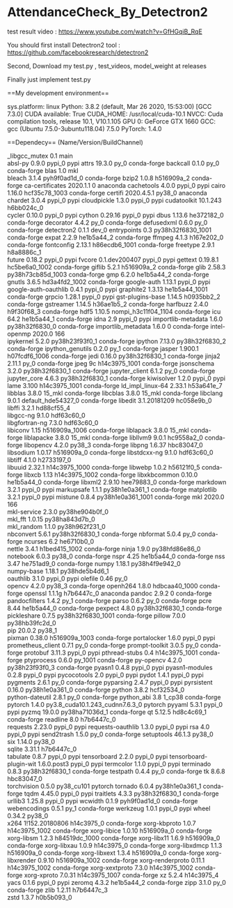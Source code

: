 # AttendanceCheck_By_Detectron2

test result video : https://www.youtube.com/watch?v=GfHGqiB_RqE

You should first install Detectron2 tool : https://github.com/facebookresearch/detectron2

Second, Download my test.py , test_videos, model_weight at releases

Finally just implement test.py


==My development environment==

sys.platform: linux
Python: 3.8.2 (default, Mar 26 2020, 15:53:00) [GCC 7.3.0]
CUDA available: True
CUDA_HOME: /usr/local/cuda-10.1
NVCC: Cuda compilation tools, release 10.1, V10.1.105
GPU 0: GeForce GTX 1660
GCC: gcc (Ubuntu 7.5.0-3ubuntu118.04) 7.5.0
PyTorch: 1.4.0

==Dependecy==
(Name/Version/BuildChannel)

_libgcc_mutex             0.1                        main  
absl-py                   0.9.0                    pypi_0    pypi
attrs                     19.3.0                     py_0    conda-forge
backcall                  0.1.0                      py_0    conda-forge
blas                      1.0                         mkl  
bleach                    3.1.4              pyh9f0ad1d_0    conda-forge
bzip2                     1.0.8                h516909a_2    conda-forge
ca-certificates           2020.1.1                      0    anaconda
cachetools                4.0.0                    pypi_0    pypi
cairo                     1.16.0            hcf35c78_1003    conda-forge
certifi                   2020.4.5.1               py38_0    anaconda
chardet                   3.0.4                    pypi_0    pypi
cloudpickle               1.3.0                    pypi_0    pypi
cudatoolkit               10.1.243             h6bb024c_0  
cycler                    0.10.0                   pypi_0    pypi
cython                    0.29.16                  pypi_0    pypi
dbus                      1.13.6               he372182_0    conda-forge
decorator                 4.4.2                      py_0    conda-forge
defusedxml                0.6.0                      py_0    conda-forge
detectron2                0.1.1                     dev_0    <develop>
entrypoints               0.3             py38h32f6830_1001    conda-forge
expat                     2.2.9                he1b5a44_2    conda-forge
ffmpeg                    4.1.3                h167e202_0    conda-forge
fontconfig                2.13.1            h86ecdb6_1001    conda-forge
freetype                  2.9.1                h8a8886c_1  
future                    0.18.2                   pypi_0    pypi
fvcore                    0.1.dev200407            pypi_0    pypi
gettext                   0.19.8.1          hc5be6a0_1002    conda-forge
giflib                    5.2.1                h516909a_2    conda-forge
glib                      2.58.3          py38h73cb85d_1003    conda-forge
gmp                       6.2.0                he1b5a44_2    conda-forge
gnutls                    3.6.5             hd3a4fd2_1002    conda-forge
google-auth               1.13.1                   pypi_0    pypi
google-auth-oauthlib      0.4.1                    pypi_0    pypi
graphite2                 1.3.13            he1b5a44_1001    conda-forge
grpcio                    1.28.1                   pypi_0    pypi
gst-plugins-base          1.14.5               h0935bb2_2    conda-forge
gstreamer                 1.14.5               h36ae1b5_2    conda-forge
harfbuzz                  2.4.0                h9f30f68_3    conda-forge
hdf5                      1.10.5          nompi_h3c11f04_1104    conda-forge
icu                       64.2                 he1b5a44_1    conda-forge
idna                      2.9                      pypi_0    pypi
importlib-metadata        1.6.0            py38h32f6830_0    conda-forge
importlib_metadata        1.6.0                         0    conda-forge
intel-openmp              2020.0                      166  
ipykernel                 5.2.0            py38h23f93f0_1    conda-forge
ipython                   7.13.0           py38h32f6830_2    conda-forge
ipython_genutils          0.2.0                      py_1    conda-forge
jasper                    1.900.1           h07fcdf6_1006    conda-forge
jedi                      0.16.0           py38h32f6830_1    conda-forge
jinja2                    2.11.1                     py_0    conda-forge
jpeg                      9c                h14c3975_1001    conda-forge
jsonschema                3.2.0            py38h32f6830_1    conda-forge
jupyter_client            6.1.2                      py_0    conda-forge
jupyter_core              4.6.3            py38h32f6830_1    conda-forge
kiwisolver                1.2.0                    pypi_0    pypi
lame                      3.100             h14c3975_1001    conda-forge
ld_impl_linux-64          2.33.1               h53a641e_7  
libblas                   3.8.0                    15_mkl    conda-forge
libcblas                  3.8.0                    15_mkl    conda-forge
libclang                  9.0.1           default_hde54327_0    conda-forge
libedit                   3.1.20181209         hc058e9b_0  
libffi                    3.2.1                hd88cf55_4  
libgcc-ng                 9.1.0                hdf63c60_0  
libgfortran-ng            7.3.0                hdf63c60_0  
libiconv                  1.15              h516909a_1006    conda-forge
liblapack                 3.8.0                    15_mkl    conda-forge
liblapacke                3.8.0                    15_mkl    conda-forge
libllvm9                  9.0.1                hc9558a2_0    conda-forge
libopencv                 4.2.0                    py38_3    conda-forge
libpng                    1.6.37               hbc83047_0  
libsodium                 1.0.17               h516909a_0    conda-forge
libstdcxx-ng              9.1.0                hdf63c60_0  
libtiff                   4.1.0                h2733197_0  
libuuid                   2.32.1            h14c3975_1000    conda-forge
libwebp                   1.0.2                h56121f0_5    conda-forge
libxcb                    1.13              h14c3975_1002    conda-forge
libxkbcommon              0.10.0               he1b5a44_0    conda-forge
libxml2                   2.9.10               hee79883_0    conda-forge
markdown                  3.2.1                    pypi_0    pypi
markupsafe                1.1.1            py38h1e0a361_1    conda-forge
matplotlib                3.2.1                    pypi_0    pypi
mistune                   0.8.4           py38h1e0a361_1001    conda-forge
mkl                       2020.0                      166  
mkl-service               2.3.0            py38he904b0f_0  
mkl_fft                   1.0.15           py38ha843d7b_0  
mkl_random                1.1.0            py38h962f231_0  
nbconvert                 5.6.1            py38h32f6830_1    conda-forge
nbformat                  5.0.4                      py_0    conda-forge
ncurses                   6.2                  he6710b0_0  
nettle                    3.4.1             h1bed415_1002    conda-forge
ninja                     1.9.0            py38hfd86e86_0  
notebook                  6.0.3                    py38_0    conda-forge
nspr                      4.25                 he1b5a44_0    conda-forge
nss                       3.47                 he751ad9_0    conda-forge
numpy                     1.18.1           py38h4f9e942_0  
numpy-base                1.18.1           py38hde5b4d6_1  
oauthlib                  3.1.0                    pypi_0    pypi
olefile                   0.46                       py_0  
opencv                    4.2.0                    py38_3    conda-forge
openh264                  1.8.0             hdbcaa40_1000    conda-forge
openssl                   1.1.1g               h7b6447c_0    anaconda
pandoc                    2.9.2                         0    conda-forge
pandocfilters             1.4.2                      py_1    conda-forge
parso                     0.6.2                      py_0    conda-forge
pcre                      8.44                 he1b5a44_0    conda-forge
pexpect                   4.8.0            py38h32f6830_1    conda-forge
pickleshare               0.7.5           py38h32f6830_1001    conda-forge
pillow                    7.0.0            py38hb39fc2d_0  
pip                       20.0.2                   py38_1  
pixman                    0.38.0            h516909a_1003    conda-forge
portalocker               1.6.0                    pypi_0    pypi
prometheus_client         0.7.1                      py_0    conda-forge
prompt-toolkit            3.0.5                      py_0    conda-forge
protobuf                  3.11.3                   pypi_0    pypi
pthread-stubs             0.4               h14c3975_1001    conda-forge
ptyprocess                0.6.0                   py_1001    conda-forge
py-opencv                 4.2.0            py38h23f93f0_3    conda-forge
pyasn1                    0.4.8                    pypi_0    pypi
pyasn1-modules            0.2.8                    pypi_0    pypi
pycocotools               2.0                      pypi_0    pypi
pydot                     1.4.1                    pypi_0    pypi
pygments                  2.6.1                      py_0    conda-forge
pyparsing                 2.4.7                    pypi_0    pypi
pyrsistent                0.16.0           py38h1e0a361_0    conda-forge
python                    3.8.2                hcf32534_0  
python-dateutil           2.8.1                      py_0    conda-forge
python_abi                3.8                      1_cp38    conda-forge
pytorch                   1.4.0           py3.8_cuda10.1.243_cudnn7.6.3_0    pytorch
pyyaml                    5.3.1                    pypi_0    pypi
pyzmq                     19.0.0           py38ha71036d_1    conda-forge
qt                        5.12.5               hd8c4c69_1    conda-forge
readline                  8.0                  h7b6447c_0  
requests                  2.23.0                   pypi_0    pypi
requests-oauthlib         1.3.0                    pypi_0    pypi
rsa                       4.0                      pypi_0    pypi
send2trash                1.5.0                      py_0    conda-forge
setuptools                46.1.3                   py38_0  
six                       1.14.0                   py38_0  
sqlite                    3.31.1               h7b6447c_0  
tabulate                  0.8.7                    pypi_0    pypi
tensorboard               2.2.0                    pypi_0    pypi
tensorboard-plugin-wit    1.6.0.post3              pypi_0    pypi
termcolor                 1.1.0                    pypi_0    pypi
terminado                 0.8.3            py38h32f6830_1    conda-forge
testpath                  0.4.4                      py_0    conda-forge
tk                        8.6.8                hbc83047_0  
torchvision               0.5.0                py38_cu101    pytorch
tornado                   6.0.4            py38h1e0a361_1    conda-forge
tqdm                      4.45.0                   pypi_0    pypi
traitlets                 4.3.3            py38h32f6830_1    conda-forge
urllib3                   1.25.8                   pypi_0    pypi
wcwidth                   0.1.9              pyh9f0ad1d_0    conda-forge
webencodings              0.5.1                      py_1    conda-forge
werkzeug                  1.0.1                    pypi_0    pypi
wheel                     0.34.2                   py38_0  
x264                      1!152.20180806       h14c3975_0    conda-forge
xorg-kbproto              1.0.7             h14c3975_1002    conda-forge
xorg-libice               1.0.10               h516909a_0    conda-forge
xorg-libsm                1.2.3             h84519dc_1000    conda-forge
xorg-libx11               1.6.9                h516909a_0    conda-forge
xorg-libxau               1.0.9                h14c3975_0    conda-forge
xorg-libxdmcp             1.1.3                h516909a_0    conda-forge
xorg-libxext              1.3.4                h516909a_0    conda-forge
xorg-libxrender           0.9.10            h516909a_1002    conda-forge
xorg-renderproto          0.11.1            h14c3975_1002    conda-forge
xorg-xextproto            7.3.0             h14c3975_1002    conda-forge
xorg-xproto               7.0.31            h14c3975_1007    conda-forge
xz                        5.2.4                h14c3975_4  
yacs                      0.1.6                    pypi_0    pypi
zeromq                    4.3.2                he1b5a44_2    conda-forge
zipp                      3.1.0                      py_0    conda-forge
zlib                      1.2.11               h7b6447c_3  
zstd                      1.3.7                h0b5b093_0  
